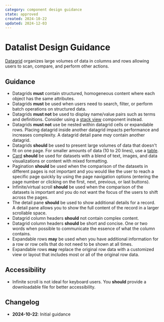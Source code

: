 ```yaml
---
category: component design guidance
state: approved
created: 2024-10-22
updated: 2024-12-03
---
```


# Datalist Design Guidance

[Datagrid](https://clarity.design/documentation/datagrid) organizes large volumes of data in columns and rows allowing users to scan, compare, and perform other actions.

## Guidance

- Datagrids **must** contain structured, homogeneous content where each object has the same attributes.
- Datagrids **must** be used when users need to search, filter, or perform batch operations on structured data.
- Datagrids **must not** be used to display name/value pairs such as terms and definitions. Consider using a [stack view](https://clarity.design/documentation/stack-view) component instead.
- Datagrids **must not** use be nested within datagrid cells or expandable rows. Placing datagrid inside another datagrid impacts performance and increases complexity. A datagrid detail pane _may_ contain another datagrid.
- Datagrids **should** be used to present large volumes of data that doesn't fit on one page. For smaller amounts of data (10 to 20 lines), use a [table](https://clarity.design/documentation/table).
- [Card](https://clarity.design/documentation/card) **should** be used for datasets with a blend of text, images, and data visualizations or content with mixed formatting.
- Pagination **should** be used when the comparison of the datasets in different pages is not important and you would like the user to reach a specific page quickly by using the page navigation options (entering the page number or clicking on the first, next, previous, or last buttons).
- Infinite/virtual scroll **should** be used when the comparison of the datasets is important and you do not want the focus of the users to shift across the pages.
- The detail pane **should** be used to show additional details for a record. A detail pane allows you to show the full content of the record in a larger scrollable space.
- Datagrid column headers **should** not contain complex content.
- Datagrid column headers **should** be short and concise. One or two words when possible to communicate the essence of what the column contains.
- Expandable rows **may** be used when you have additional information for a row or row cells that do not need to be shown at all times.
- Expandable rows **may** replace the original row data with a customized view or layout that includes most or all of the original row data.

## Accessibility

- Infinite scroll is not ideal for keyboard users. You **should** provide a downloadable file for better accessibility.

## Changelog

- **2024-10-22**: Initial guidance
